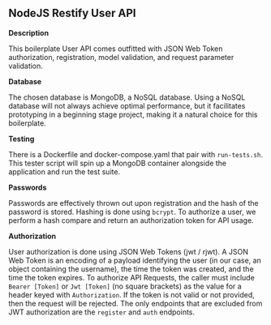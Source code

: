 NodeJS Restify User API
--

__Description__

This boilerplate User API comes outfitted with JSON Web Token authorization,
registration, model validation, and request parameter validation.

__Database__

The chosen database is MongoDB, a NoSQL database. Using a NoSQL database will
not always achieve optimal performance, but it facilitates prototyping in a
beginning stage project, making it a natural choice for this boilerplate.

__Testing__

There is a Dockerfile and docker-compose.yaml that pair with `run-tests.sh`.
This tester script will spin up a MongoDB container alongside the application and
run the test suite.

__Passwords__

Passwords are effectively thrown out upon registration and the hash of the password
is stored.  Hashing is done using `bcrypt`. To authorize a user, we perform a hash compare and
return an authorization token for API usage.

__Authorization__

User authorization is done using JSON Web Tokens (jwt / rjwt).  A JSON Web Token is an
encoding of a payload identifying the user (in our case, an object containing the username),
the time the token was created, and the time the token expires.  To authorize API Requests,
the caller must include `Bearer [Token]` or `Jwt [Token]` (no square brackets) as the value
for a header keyed with `Authorization`.  If the token is not valid or not provided,
then the request will be rejected.  The only endpoints that are excluded from JWT authorization
are the `register` and `auth` endpoints.
